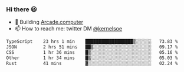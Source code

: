 ### Hi there 😃

- 🔨 Building [Arcade.computer](https://arcade.computer)
- 📫 How to reach me: twitter DM [@kernelsoe](https://twitter.com/kernelsoe)

<!--START_SECTION:waka-->

```txt
TypeScript    23 hrs 1 min    ██████████████████▒░░░░░░   73.83 %
JSON          2 hrs 51 mins   ██▒░░░░░░░░░░░░░░░░░░░░░░   09.17 %
CSS           1 hr 36 mins    █▒░░░░░░░░░░░░░░░░░░░░░░░   05.16 %
Other         1 hr 34 mins    █▒░░░░░░░░░░░░░░░░░░░░░░░   05.03 %
Rust          41 mins         ▓░░░░░░░░░░░░░░░░░░░░░░░░   02.24 %
```

<!--END_SECTION:waka-->
